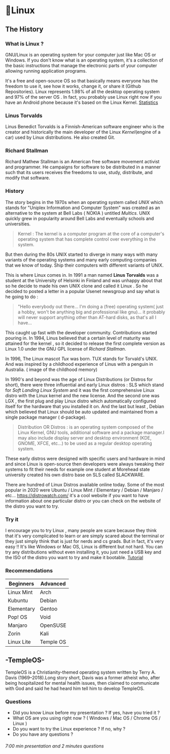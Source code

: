 # 🐧Linux 

## The History 

### What is Linux ? 

GNU/Linux is an operating system for your computer just like Mac OS or Windows. If you don't know what is an operating system, it's a collection of the basic instructions that manage the electronic parts of your computer allowing running application programs.

It's a free and open-source OS so that basically means everyone has the freedom to use it, see how it works, change it, or share it (Github Repositories). 
Linux represents 1.98% of all the desktop operating system and 97% of the server OS . In fact, you probably use Linux right now if you have an Android phone because it's based on the Linux Kernel. 
[Statistics](https://gs.statcounter.com/os-market-share/desktop/worldwide)

### Linus Torvalds

Linus Benedict Torvalds is a Finnish-American software engineer who is the creator and historically the main developer of the Linux *Kernel*(engine of a car) used by Linux distributions. He also created Git.

### Richard Stallman

Richard Mathew Stallman is an American free software movement activist and programmer. He campaigns for software to be distributed in a manner such that its users receives the freedoms to use, study, distribute, and modify that software.

### History

The story begins in the 1970s when an operating system called *UNIX* which stands for "Uniplex Information and Computer System" was created as an alternative to the system at Bell Labs ( NOKIA ) untitled *Multics*. UNIX quickly grew in popularity around Bell Labs and eventually schools and universities. 

> Kernel : The kernel is a computer program at the core of a computer's operating system that has complete control over everything in the system.

But then during the 80s UNIX started to diverge in many ways with many variants of the operating systems and many early computing companies that we know of today. Ship their computers with different variants of UNIX. 

This is where Linux comes in. In 1991 a man named **Linus Torvalds** was a student at the University of Helsinki in Finland and was unhappy about that so he decide to made his own UNIX clone and called it Linux . So he decided to posted a letter in a popular Usenet newsgroup and say what is he going to do : 
>"Hello everybody out there... I'm doing a (free) operating system( just a hobby, won't be anything big and professional like gnu)... it probably will never support anything other than AT-hard disks, as that's all I have...

This caught up fast with the developer community. Contributions started pouring in. In 1994, Linus believed that a certain level of maturity was attained for the kernel , so it decided to release the first complete version as Linux 1.0 under the GNU GPL license of *Richard Stallman*.

In 1996, The Linux mascot *Tux* was born. TUX stands for Torvald's UNIX. And was inspired by a childhood experience of Linus with a penguin in Australia. ( image of the childhood memory)


 In  1990's and beyond was the age of  Linux Distributions (or Distros for short), there were three influential and early Linux distros : SLS which stand for *Soft Landing Linux System* and it was the first comprehensive Linux distro with the Linux kernel and the new license. And the second one was LGX , the first plug and play Linux distro which automatically configured itself for the hardware that you installed it on. And the last but least , Debian which believed that Linux should be auto updated and maintained from a single package manager ( d-package).

> Distribution OR Distros : is an operating system composed of the Linux Kernel, GNU tools, additional software and a package manager.I may also include display server and desktop environment (KDE, GNOME, XFCE, etc...) to be used as a regular desktop operating system.

These early distros were designed with specific users and hardware in mind and since Linux is open-source then developers were always tweaking their systems to fit their needs for example one student at Morehead state university created his own distro base on SLS called SLACKWARE.

There are hundred of Linux Distros available online today. Some of the most popular in 2020 were Ubuntu / Linux Mint / Elementary / Debian / Manjaro / etc... 
https://distrowatch.com/ it's a cool website if you want to have information about one particular distro or you can check on the website of the distro you want to try.

### Try it

I encourage you to try Linux , many people are scare because they think that it's very complicated to learn or are simply scared about the terminal or they just simply think that is just for nerds and cs grads. But in fact, it's very easy !! It's like Windows or Mac OS, Linux is different but not hard. You can try any distributions without even installing it, you just need a USB key and the ISO of the distro you want to try and make it bootable.
[Tutorial](https://www.forbes.com/sites/jasonevangelho/2018/09/18/how-to-safely-try-linux-on-your-mac-or-windows-pc/)

### Recommendations 

Beginners | Advanced
---------|--------
Linux Mint | Arch 
Kubuntu | Debian
Elementary | Gentoo
Pop! OS | Void
Manjaro | OpenSUSE
Zorin | Kali 
Linux Lite | Temple OS


## -TempleOS-

TempleOS is a Christianity-themed operating system written by Terry A. Davis (1969–2018).Long story short, Davis was a former atheist who, after being hospitalized for mental health issues, then claimed to communicate with God and said he had heard him tell him to develop TempleOS.

### Questions

- Did you know Linux before my presentation ? If yes, have you tried it ?
- What OS are you using right now ? ( Windows / Mac OS / Chrome OS / Linux )
- Do you want to try the Linux experience ? If no, why ?
- Do you have any questions ? 

###### 7:00 min presentation and 2 minutes questions




